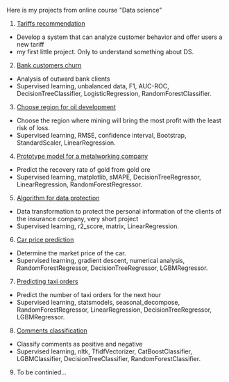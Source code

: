 Here is my projects from online course "Data science"
1) [Tariffs recommendation](https://github.com/omakarevich/data_science_course_projects/tree/master/tariffs_recommendation) 
- Develop a system that can analyze customer behavior and offer users a new tariff
- my first little project. Only to understand something about DS.
2) [Bank customers churn](https://github.com/omakarevich/data_science_course_projects/tree/master/bank_customers_churn) 
- Analysis of outward bank clients
- Supervised learning, unbalanced data, F1, AUC-ROC, DecisionTreeClassifier, LogisticRegression, RandomForestClassifier.
3) [Choose region for oil development](https://github.com/omakarevich/data_science_course_projects/tree/master/choose_region_for_oil_development) 
- Сhoosе the region where mining will bring the most profit with the least risk of loss.
- Supervised learning, RMSE, confidence interval, Bootstrap, StandardScaler, LinearRegression.
4) [Prototype model for a metalworking company](https://github.com/omakarevich/data_science_course_projects/tree/master/prototype_model_for_a_metalworking_company) 
- Predict the recovery rate of gold from gold ore
- Supervised learning, matplotlib, sMAPE, DecisionTreeRegressor, LinearRegression, RandomForestRegressor.
5) [Algorithm for data protection](https://github.com/omakarevich/data_science_course_projects/tree/master/algorithm_for_data_protection)
- Data transformation to protect the personal information of the clients of the insurance company, very short project  
- Supervised learning, r2_score, matrix, LinearRegression.
6) [Car price prediction](https://github.com/omakarevich/data_science_course_projects/tree/master/car_price_prediction) 
- Determine the market price of the car.
- Supervised learning, gradient descent, numerical analysis, RandomForestRegressor, DecisionTreeRegressor, LGBMRegressor.
7) [Predicting taxi orders](https://github.com/omakarevich/data_science_course_projects/tree/master/predicting_taxi_orders) 
- Predict the number of taxi orders for the next hour
- Supervised learning, statsmodels, seasonal_decompose,  RandomForestRegressor, LinearRegression, DecisionTreeRegressor, LGBMRegressor.
8) [Comments сlassification](https://github.com/omakarevich/data_science_course_projects/tree/master/comments_classification) 
- Classify comments as positive and negative
- Supervised learning, nltk, TfidfVectorizer, CatBoostClassifier, LGBMClassifier, DecisionTreeClassifier, RandomForestClassifier.
9) To be continied...

